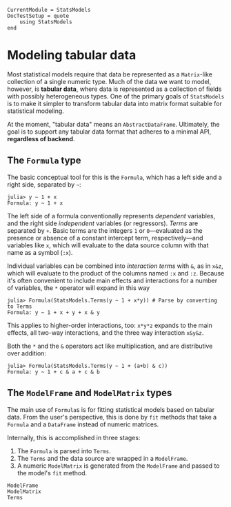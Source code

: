 ```@meta
CurrentModule = StatsModels
DocTestSetup = quote
    using StatsModels
end
```

# Modeling tabular data

Most statistical models require that data be represented as a `Matrix`-like
collection of a single numeric type.  Much of the data we want to model,
however, is __tabular data__, where data is represented as a collection of
fields with possibly heterogeneous types.  One of the primary goals of
`StatsModels` is to make it simpler to transform tabular data into matrix format
suitable for statistical modeling.

At the moment, "tabular data" means an `AbstractDataFrame`.  Ultimately, the
goal is to support any tabular data format that adheres to a minimal API,
__regardless of backend__.

## The `Formula` type

The basic conceptual tool for this is the `Formula`, which has a left side and a
right side, separated by `~`:

```jldoctest
julia> y ~ 1 + x
Formula: y ~ 1 + x
```

The left side of a formula conventionally represents _dependent_ variables, and
the right side _independent_ variables (or regressors).  _Terms_ are separated
by `+`.  Basic terms are the integers `1` or `0`—evaluated as the presence or
absence of a constant intercept term, respectively—and variables like `x`,
which will evaluate to the data source column with that name as a symbol (`:x`).

Individual variables can be combined into _interaction terms_ with `&`, as in
`x&z`, which will evaluate to the product of the columns named `:x` and `:z`.
Because it's often convenient to include main effects and interactions for a
number of variables, the `*` operator will expand in this way

```jldoctest
julia> Formula(StatsModels.Terms(y ~ 1 + x*y)) # Parse by converting to Terms
Formula: y ~ 1 + x + y + x & y
```

This applies to higher-order interactions, too: `x*y*z` expands to the main
effects, all two-way interactions, and the three way interaction `x&y&z`.

Both the `*` and the `&` operators act like multiplication, and are distributive
over addition:

```jldoctest
julia> Formula(StatsModels.Terms(y ~ 1 + (a+b) & c))
Formula: y ~ 1 + c & a + c & b
```

## The `ModelFrame` and `ModelMatrix` types

The main use of `Formula`s is for fitting statistical models based on tabular
data.  From the user's perspective, this is done by `fit` methods that take a
`Formula` and a `DataFrame` instead of numeric matrices.

Internally, this is accomplished in three stages:

1. The `Formula` is parsed into `Terms`.
2. The `Terms` and the data source are wrapped in a `ModelFrame`.
3. A numeric `ModelMatrix` is generated from the `ModelFrame` and passed to the
   model's `fit` method.

```@docs
ModelFrame
ModelMatrix
Terms
```
